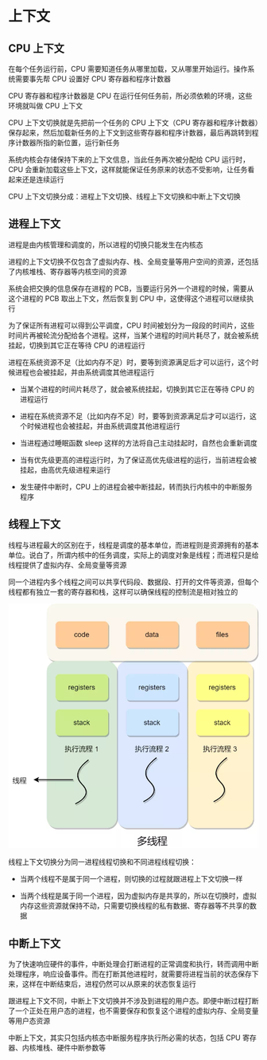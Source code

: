 # 上下文

## CPU 上下文

在每个任务运行前，CPU 需要知道任务从哪里加载，又从哪里开始运行。操作系统需要事先帮 CPU 设置好 CPU 寄存器和程序计数器

CPU 寄存器和程序计数器是 CPU 在运行任何任务前，所必须依赖的环境，这些环境就叫做 CPU 上下文

CPU 上下文切换就是先把前一个任务的 CPU 上下文（CPU 寄存器和程序计数器）保存起来，然后加载新任务的上下文到这些寄存器和程序计数器，最后再跳转到程序计数器所指的新位置，运行新任务

系统内核会存储保持下来的上下文信息，当此任务再次被分配给 CPU 运行时，CPU 会重新加载这些上下文，这样就能保证任务原来的状态不受影响，让任务看起来还是连续运行

CPU 上下文切换分成：进程上下文切换、线程上下文切换和中断上下文切换

## 进程上下文

进程是由内核管理和调度的，所以进程的切换只能发生在内核态

进程的上下文切换不仅包含了虚拟内存、栈、全局变量等用户空间的资源，还包括了内核堆栈、寄存器等内核空间的资源

系统会把交换的信息保存在进程的 PCB，当要运行另外一个进程的时候，需要从这个进程的 PCB 取出上下文，然后恢复到 CPU 中，这使得这个进程可以继续执行

为了保证所有进程可以得到公平调度，CPU 时间被划分为一段段的时间片，这些时间片再被轮流分配给各个进程。这样，当某个进程的时间片耗尽了，就会被系统挂起，切换到其它正在等待 CPU 的进程运行

进程在系统资源不足（比如内存不足）时，要等到资源满足后才可以运行，这个时候进程也会被挂起，并由系统调度其他进程运行

- 当某个进程的时间片耗尽了，就会被系统挂起，切换到其它正在等待 CPU 的进程运行

- 进程在系统资源不足（比如内存不足）时，要等到资源满足后才可以运行，这个时候进程也会被挂起，并由系统调度其他进程运行

- 当进程通过睡眠函数 sleep 这样的方法将自己主动挂起时，自然也会重新调度

- 当有优先级更高的进程运行时，为了保证高优先级进程的运行，当前进程会被挂起，由高优先级进程来运行

- 发生硬件中断时，CPU 上的进程会被中断挂起，转而执行内核中的中断服务程序

## 线程上下文

线程与进程最大的区别在于，线程是调度的基本单位，而进程则是资源拥有的基本单位。说白了，所谓内核中的任务调度，实际上的调度对象是线程；而进程只是给线程提供了虚拟内存、全局变量等资源

同一个进程内多个线程之间可以共享代码段、数据段、打开的文件等资源，但每个线程都有独立一套的寄存器和栈，这样可以确保线程的控制流是相对独立的

![01](上下文.assets/01.png)

线程上下文切换分为同一进程线程切换和不同进程线程切换：

- 当两个线程不是属于同一个进程，则切换的过程就跟进程上下文切换一样

- 当两个线程是属于同一个进程，因为虚拟内存是共享的，所以在切换时，虚拟内存这些资源就保持不动，只需要切换线程的私有数据、寄存器等不共享的数据

## 中断上下文

为了快速响应硬件的事件，中断处理会打断进程的正常调度和执行，转而调用中断处理程序，响应设备事件。而在打断其他进程时，就需要将进程当前的状态保存下来，这样在中断结束后，进程仍然可以从原来的状态恢复运行

跟进程上下文不同，中断上下文切换并不涉及到进程的用户态。即便中断过程打断了一个正处在用户态的进程，也不需要保存和恢复这个进程的虚拟内存、全局变量等用户态资源

中断上下文，其实只包括内核态中断服务程序执行所必需的状态，包括 CPU 寄存器、内核堆栈、硬件中断参数等